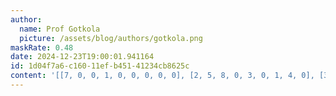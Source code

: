 ```yaml
---
author:
  name: Prof Gotkola
  picture: /assets/blog/authors/gotkola.png
maskRate: 0.48
date: 2024-12-23T19:00:01.941164
id: 1d04f7a6-c160-11ef-b451-41234cb8625c
content: '[[7, 0, 0, 1, 0, 0, 0, 0, 0], [2, 5, 8, 0, 3, 0, 1, 4, 0], [3, 0, 1, 4, 2, 6, 0, 8, 7], [1, 3, 0, 6, 9, 8, 0, 0, 2], [9, 0, 6, 0, 4, 0, 0, 0, 0], [0, 8, 0, 0, 7, 1, 9, 6, 3], [0, 0, 0, 0, 6, 3, 7, 0, 4], [0, 4, 0, 7, 0, 9, 0, 2, 0], [6, 0, 0, 2, 0, 4, 3, 0, 8]]'
---
```

